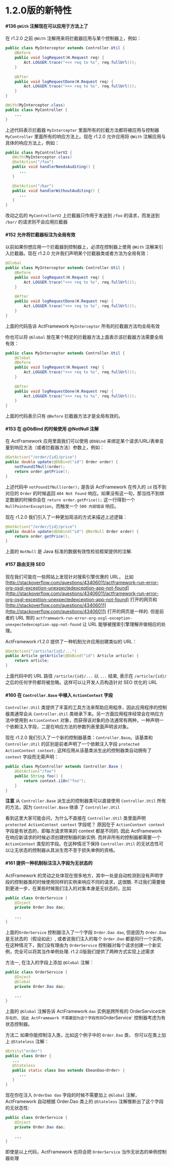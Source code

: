 # 1.2.0版的新特性

<a id="i136"></a>
#### #136 `@With` 注解现在可以应用于方法上了

在 r1.2.0 之前 `@With` 注解用来将拦截器应用与某个控制器上，例如：

```java
public class MyInterceptor extends Controller.Util {
    @Before
    public void logRequest(H.Request req) {
        Act.LOGGER.trace("<<< req to %s", req.fullUrl());
    }
    
    @After
    public void logRequestDone(H.Request req) {
        Act.LOGGER.trace(">>> req to %s", req.fullUrl());
    }
}
```

```java
@With(MyInterceptor.class)
public class MyController {
    ...
}
```

上述代码表示拦截器 `MyInterceptor` 里面所有的拦截方法都将被应用与控制器 `MyController` 里面所有的响应方法上。现在 r1.2.0 允许应用将 `@With` 注解应用与具体的响应方法上，例如：

```java
public class MyControllerV2 {
   @With(MyInterceptor.class)
   @GetAction("/foo")
   public void handlerNeedsAuditing() {
      ...
   }
   
   @GetAction("/bar")
   public void handlerWithoutAuditing() {
      ...
   }
}
```

改动之后的 `MyControllerV2` 上拦截器只作用于发送到 `/foo` 的请求，而发送到 `/bar/` 的请求则不会应用拦截器

<a id="i152"></a>
#### #152 允许将拦截器标注为全局有效

以前如果你想应用一个拦截器到控制器上，必须在控制器上使用 `@With` 注解来引入拦截器。现在 r1.2.0 允许我们声明某个拦截器类或者方法为全局有效：

```java
@Global 
public class MyInterceptor extends Controller.Util {
    @Before
    public void logRequest(H.Request req) {
        Act.LOGGER.trace("<<< req to %s", req.fullUrl());
    }
    
    @After
    public void logRequestDone(H.Request req) {
        Act.LOGGER.trace(">>> req to %s", req.fullUrl());
    }
}
```

上面的代码告诉 ActFramework `MyInterceptor` 所有的拦截器方法均全局有效

你也可以将 `@Global` 放在某个特定的拦截器方法上面表示该拦截器方法需要全局有效：

```java
public class MyInterceptor extends Controller.Util {
    @Global
    @Before
    public void logRequest(H.Request req) {
        Act.LOGGER.trace("<<< req to %s", req.fullUrl());
    }
    
    @After
    public void logRequestDone(H.Request req) {
        Act.LOGGER.trace(">>> req to %s", req.fullUrl());
    }
}
```

上面的代码表示只有 `@Before` 拦截器方法才是全局有效的。

<a id='i153'></a>
#### #153 在 @DbBind 的时候使用 @NotNull 注解

在 ActFramework 应用里面我们可以使用 `@DbBind` 来绑定某个请求/URL/表单变量到响应方法（或者拦截器方法）参数上，例如：

```java
@GetAction("/order/{id}/price")
public double update(@DbBind("id") Order order) {
    notFoundIfNull(order);
    return order.getPrice();
}
```

上述代码中 `notFoundIfNull(order);` 是告诉 ActFramework 在传入的 `id` 找不到对应的 `Order` 的时候返回 `404 Not Found` 响应。如果没有这一句，那当找不到绑定数据的时候你会在 `return order.getPrice();` 这一行得到一个 `NullPointerException`，而触发一个 `500 内部错误` 响应。 

现在 r1.2.0 我们引入了一种更加简洁的方式来描述上述逻辑：

```java
@GetAction("/order/{id}/price")
public double update(@DbBind("id") @NotNull Order order) {
    return order.getPrice();
}
```

上面的 `NotNull` 是 Java 标准的数据有效性检验框架提供的注解.

<a id='i157'></a>
#### #157 路由支持 SEO

现在我们可能在一些网站上发现针对搜索引擎优惠的 URL， 比如 [http://stackoverflow.com/questions/43406011/actframework-run-error-org-osgl-exception-unexpectedexception-app-not-found](http://stackoverflow.com/questions/43406011/actframework-run-error-org-osgl-exception-unexpectedexception-app-not-found) 打开的网页和 [http://stackoverflow.com/questions/43406011](http://stackoverflow.com/questions/43406011) 打开的网页是一样的. 但是前者的 URL 带的 `actframework-run-error-org-osgl-exception-unexpectedexception-app-not-found` 让 URL 能够被搜索引擎理解并做相应的处理。

ActFramework r1.2.0 提供了一种机制允许应用创建类似的 URL：

```java
@GetAction("/article/{id}/...")
public Article getArticle(@DbBind("id") Article article) {
    return article;
}
```

上面代码中的 URL 路径 `/article/{id}/...` 以 `...` 结束, 表示在 `/article/{id}/` 之后的任何字符都将被忽略。这样可以让开发人员构造针对 SEO 优化的 URL

<a id="i160"></a>
#### #160 在 `Controller.Base` 中植入 `ActionContext` 字段

`Controller.Util` 类提供了丰富的工具方法来帮助应用程序，因此应用程序的控制器类通常会从 `Controller.Util` 类继承下来。另一方面应用程序经常会在响应方法中使用到 `ActionContext` 对象，而获得该对象的办法通常有两种，一种声明一个依赖注入字段，二是在响应方法的参数列表里面声明该对象。

现在 r1.2.0 我们引入了一个新的控制器基类：`Controller.Base`。该基类和 `Controller.Util` 的区别是前者声明了一个依赖注入字段 `protected ActionContext context;` 这样应用从该基类派生出的控制器类自动拥有了 `context` 字段而无需声明：

```java
public class MyController extends Controller.Base {
    @GetAction("/foo")
    public String foo() {
        return context.i18n("foo");
    }
}
```

**注意** 从 `Controller.Base` 派生出的控制器类可以直接使用 `Controller.Util` 所有的方法，因为 `Controller.Base` 继承 了 `Controller.Util`

看到这里大家可能会问，为什么不直接在 `Controller.Util` 类里面声明 `protected ActionContext context` 字段呢？ 原因在于 `ActionContext context` 字段是有状态的，即每次请求带来的 context 都是不同的. 因此 ActFramework 在响应新请求的时候必须创建控制器的新实例. 而并非所有的控制器都需要一个 `ActionContext` 类型的字段。在这种情况下保持 `Controller.Util` 的无状态性可以让无状态的控制器从其派生而不至于损失单例的资格。

<a id="i161"></a>
#### #161 提供一种机制标注注入字段为无状态的

ActFramework 的灵动之处体现在很多地方，其中一处是自动检测到没有声明字段的控制器类的时候使用同样的实例来响应不同的请求，这很酷. 不过我们需要做到更进一步，在某些时候我们注入的对象本身是无状态的，比如

```java
public class OrderService {
    @Inject
    private Order.Dao dao;
    
    ...
}
```

上面的`OrderService` 控制器注入了一个字段 `Order.Dao dao`, 但是因为 `Order.Dao` 是无状态的（假设如此）, 或者说我们注入的每个 `Order.Dao` 都是同行一个实例，在这种情况下，我们没有理由为 `OrderService` 控制器对每个请求创建一个新实例，完全可以将其当作单例处理. r1.2.0版我们提供了两种方式实现上述需求

方法一, 在注入的字段上添加 `@Global` 注解：

```java
public class OrderService {
    @Inject
    @Global
    private Order.Dao dao;
    
    ...
}
```

上面的 `@Global` 注解告诉 ActFramework `dao` 实例是跨所有的 OrderService` 实例存在的, 因此 ActFramework 不需要因为这个字段而将 `OrderService` 控制器考虑为有状态控制器。

方法二 如果你能控制注入类，比如这个例子中的 `Order.Dao` 类， 你可以在类上加上 `@Stateless` 注解：

```java
@Entity("order")
public class Order {
   ...
   @Stateless
   public static class Dao extends EbeanDao<Order> {
      ...
   }
}
```

现在你在注入 `OrderDao dao` 字段的时候不需要加上 `@Global` 注解，ActFramework 自动根据 Order.Dao 类上的 `@Stateless` 注解推断出了这个字段的无状态性:

```java
public class OrderService {
    @Inject
    private Order.Dao dao;
    
    ...
}
```

即使是以上代码，ActFramework 也将会把 `OrderService` 当作无状态的单例控制器处理
